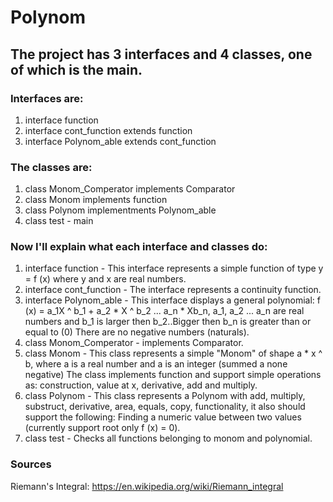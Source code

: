 # Polynom 

## The project has 3 interfaces and 4 classes, one of which is the main.

### Interfaces are:
1. interface function 
2. interface cont_function extends function 
3. interface Polynom_able extends cont_function 

### The classes are:
1. class Monom_Comperator implements Comparator <Monom> 
2. class Monom implements function 
3. class Polynom implementments Polynom_able 
4. class test - main

### Now I'll explain what each interface and classes do: 
1. interface function - This interface represents a simple function of type y = f (x) where y and x are real numbers. 
2. interface cont_function - The interface represents a continuity function. 
3. interface Polynom_able - This interface displays a general polynomial: f (x) = a_1X ^ b_1 + a_2 * X ^ b_2 ... a_n * Xb_n, a_1, a_2 ...      a_n are real numbers and b_1 is larger then b_2..Bigger then b_n is greater than or equal to (0) There are no negative numbers              (naturals). 
4. class Monom_Comperator - implements Comparator<Monom>. 
5. class Monom - This class represents a simple "Monom" of shape a * x ^ b, where a is a real number and a is an integer (summed a none        negative) The class implements function and support simple operations as: construction, value at x, derivative, add and multiply. 
6. class Polynom - This class represents a Polynom with add, multiply, substruct, derivative, area, equals, copy, functionality, it also      should support the following: Finding a numeric value between two values (currently support root only f (x) = 0). 
7. class test - Checks all functions belonging to monom and polynomial.

### Sources
Riemann's Integral: https://en.wikipedia.org/wiki/Riemann_integral
